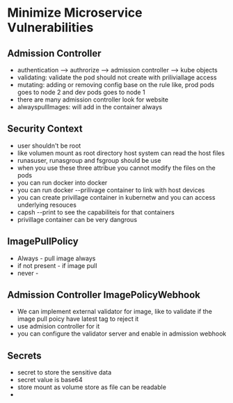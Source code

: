 # Minimize Microservice Vulnerabilities

## Admission Controller

- authentication --> authrorize --> admission controller --> kube objects
- validating: validate the pod should not create with priliviallage access
- mutating: adding or removing config base on the rule like, prod pods goes to node 2 and dev pods goes to node 1
- there are many admission controller look for website
- alwayspullImages: will add in the container always

## Security Context

- user shouldn't be root
- like volumen mount as root directory host system can read the host files
- runasuser, runasgroup and fsgroup should be use
- when you use these three attribue you cannot modify the files on the pods
- you can run docker into docker
- you can run docker --prilivage container to link with host devices
- you can create privillage container in kubernetw and you can access underlying resouces
- capsh --print to see the capabiliteis for that containers
- privillage container can be very dangrous

## ImagePullPolicy

- Always - pull image always
- if not present - if image pull
- never -

## Admission Controller ImagePolicyWebhook

- We can implement external validator for image, like to validate if the image pull poicy have latest tag to reject it
- use admision controller for it
- you can configure the validator server and enable in admission webhook

## Secrets

- secret to store the sensitive data
- secret value is base64
- store mount as volume store as file can be readable
- 